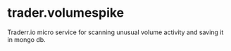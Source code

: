 # trader.volumespike
Traderr.io micro service for scanning unusual volume activity and saving it in mongo db.

